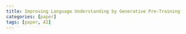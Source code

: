 ```yaml
---
title: Improving Language Understanding by Generative Pre-Training
categories: [paper]
tags: [paper, AI]
---
```



